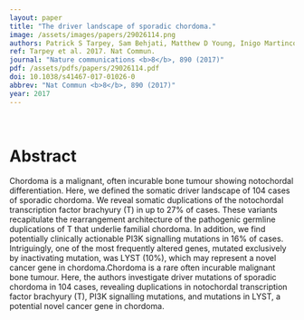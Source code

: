 ```yaml
---
layout: paper
title: "The driver landscape of sporadic chordoma."
image: /assets/images/papers/29026114.png
authors: Patrick S Tarpey, Sam Behjati, Matthew D Young, Inigo Martincorena, Ludmil B Alexandrov, Sarah J Farndon, Charlotte Guzzo, Claire Hardy, Calli Latimer, Adam P Butler, Jon W Teague, Adam Shlien, P Andrew Futreal, Sohrab Shah, Ali Bashashati, Farzad Jamshidi, Torsten O Nielsen, David Huntsman, Daniel Baumhoer, Sebastian Brandner, Jay Wunder, Brendan Dickson, Patricia Cogswell, Josh Sommer, Joanna J Phillips, M Fernanda Amary, Roberto Tirabosco, Nischalan Pillay, Stephen Yip, Michael R Stratton, Adrienne M Flanagan, Peter J Campbell
ref: Tarpey et al. 2017. Nat Commun.
journal: "Nature communications <b>8</b>, 890 (2017)"
pdf: /assets/pdfs/papers/29026114.pdf
doi: 10.1038/s41467-017-01026-0
abbrev: "Nat Commun <b>8</b>, 890 (2017)"
year: 2017
---
```


<br />
<div data-badge-popover="right" data-badge-type="donut" data-pmid="29026114" data-hide-no-mentions="true" class="altmetric-embed"></div>

# Abstract

Chordoma is a malignant, often incurable bone tumour showing notochordal differentiation. Here, we defined the somatic driver landscape of 104 cases of sporadic chordoma. We reveal somatic duplications of the notochordal transcription factor brachyury (T) in up to 27% of cases. These variants recapitulate the rearrangement architecture of the pathogenic germline duplications of T that underlie familial chordoma. In addition, we find potentially clinically actionable PI3K signalling mutations in 16% of cases. Intriguingly, one of the most frequently altered genes, mutated exclusively by inactivating mutation, was LYST (10%), which may represent a novel cancer gene in chordoma.Chordoma is a rare often incurable malignant bone tumour. Here, the authors investigate driver mutations of sporadic chordoma in 104 cases, revealing duplications in notochordal transcription factor brachyury (T), PI3K signalling mutations, and mutations in LYST, a potential novel cancer gene in chordoma.

